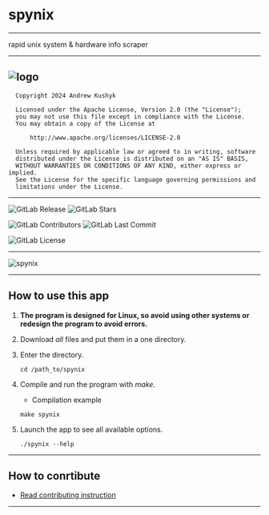 # spynix
---

rapid unix system & hardware info scraper

---
![logo](https://github.com/git-user-cpp/spynix/assets/61907955/dcdf5731-2edb-4641-9afa-e1c30ebed833)
---

      Copyright 2024 Andrew Kushyk

      Licensed under the Apache License, Version 2.0 (the "License");
      you may not use this file except in compliance with the License.
      You may obtain a copy of the License at

          http://www.apache.org/licenses/LICENSE-2.0

      Unless required by applicable law or agreed to in writing, software
      distributed under the License is distributed on an "AS IS" BASIS,
      WITHOUT WARRANTIES OR CONDITIONS OF ANY KIND, either express or implied.
      See the License for the specific language governing permissions and
      limitations under the License.

---

![GitLab Release](https://img.shields.io/gitlab/v/release/git-user-cpp%2Fspynix?display_name=release&date_order_by=released_at&style=flat-square&logo=gitlab)
![GitLab Stars](https://img.shields.io/gitlab/stars/git-user-cpp%2Fspynix?style=flat-square&logo=gitlab)

![GitLab Contributors](https://img.shields.io/gitlab/contributors/git-user-cpp%2Fspynix?style=flat-square&logo=gitlab) ![GitLab Last Commit](https://img.shields.io/gitlab/last-commit/git-user-cpp%2Fspynix?style=flat-square&logo=gitlab)

![GitLab License](https://img.shields.io/gitlab/license/git-user-cpp%2Fspynix?style=flat-square&logo=gitlab)

---

![spynix](https://github.com/git-user-cpp/spynix/assets/61907955/a7e8420b-04fc-4ba7-bc31-a2e13afbcb08)

---

## How to use this app

1) **The program is designed for Linux, so avoid using other systems or redesign the program to avoid errors.**

2) Download *all* files and put them in a one directory.

3) Enter the directory.
   ```
   cd /path_to/spynix
   ```

4) Compile and run the program with *make*.
    - Compilation example
    ```
    make spynix
    ```
5) Launch the app to see all available options.
    ```
    ./spynix --help
    ```
---

## How to conrtibute

- [Read contributing instruction](https://github.com/git-user-cpp/spynix/blob/main/doc/CONTRIBUTING.rst)

---

